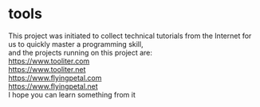 # tools
This project was initiated to collect technical tutorials from the Internet for us to quickly master a programming skill, </br>
and the projects running on this project are:</br>
https://www.tooliter.com</br>
https://www.tooliter.net</br>
https://www.flyingpetal.com</br>
https://www.flyingpetal.net</br>
I hope you can learn something from it</br>
